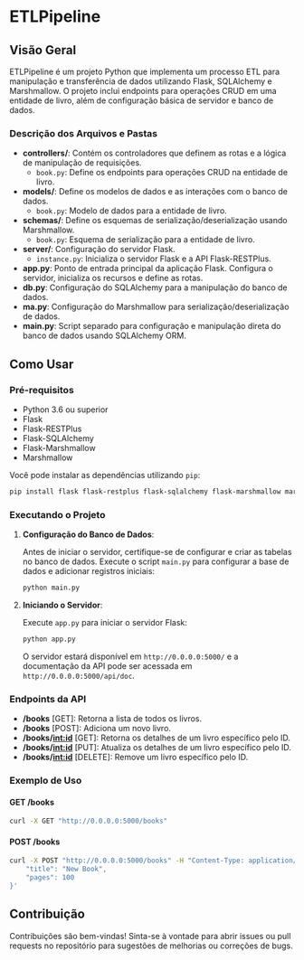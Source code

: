 # ETLPipeline

## Visão Geral

ETLPipeline é um projeto Python que implementa um processo ETL para manipulação e transferência de dados utilizando Flask, SQLAlchemy e Marshmallow. O projeto inclui endpoints para operações CRUD em uma entidade de livro, além de configuração básica de servidor e banco de dados.

### Descrição dos Arquivos e Pastas

- **controllers/**: Contém os controladores que definem as rotas e a lógica de manipulação de requisições.
  - `book.py`: Define os endpoints para operações CRUD na entidade de livro.
- **models/**: Define os modelos de dados e as interações com o banco de dados.
  - `book.py`: Modelo de dados para a entidade de livro.
- **schemas/**: Define os esquemas de serialização/deserialização usando Marshmallow.
  - `book.py`: Esquema de serialização para a entidade de livro.
- **server/**: Configuração do servidor Flask.
  - `instance.py`: Inicializa o servidor Flask e a API Flask-RESTPlus.
- **app.py**: Ponto de entrada principal da aplicação Flask. Configura o servidor, inicializa os recursos e define as rotas.
- **db.py**: Configuração do SQLAlchemy para a manipulação do banco de dados.
- **ma.py**: Configuração do Marshmallow para serialização/deserialização de dados.
- **main.py**: Script separado para configuração e manipulação direta do banco de dados usando SQLAlchemy ORM.

## Como Usar

### Pré-requisitos

- Python 3.6 ou superior
- Flask
- Flask-RESTPlus
- Flask-SQLAlchemy
- Flask-Marshmallow
- Marshmallow

Você pode instalar as dependências utilizando `pip`:

```bash
pip install flask flask-restplus flask-sqlalchemy flask-marshmallow marshmallow
```

### Executando o Projeto

1. **Configuração do Banco de Dados**:
   
   Antes de iniciar o servidor, certifique-se de configurar e criar as tabelas no banco de dados. Execute o script `main.py` para configurar a base de dados e adicionar registros iniciais:

   ```bash
   python main.py
   ```

2. **Iniciando o Servidor**:
   
   Execute `app.py` para iniciar o servidor Flask:

   ```bash
   python app.py
   ```

   O servidor estará disponível em `http://0.0.0.0:5000/` e a documentação da API pode ser acessada em `http://0.0.0.0:5000/api/doc`.

### Endpoints da API

- **/books** [GET]: Retorna a lista de todos os livros.
- **/books** [POST]: Adiciona um novo livro.
- **/books/<int:id>** [GET]: Retorna os detalhes de um livro específico pelo ID.
- **/books/<int:id>** [PUT]: Atualiza os detalhes de um livro específico pelo ID.
- **/books/<int:id>** [DELETE]: Remove um livro específico pelo ID.

### Exemplo de Uso

#### GET /books

```bash
curl -X GET "http://0.0.0.0:5000/books"
```

#### POST /books

```bash
curl -X POST "http://0.0.0.0:5000/books" -H "Content-Type: application/json" -d '{
    "title": "New Book",
    "pages": 100
}'
```

## Contribuição

Contribuições são bem-vindas! Sinta-se à vontade para abrir issues ou pull requests no repositório para sugestões de melhorias ou correções de bugs.
